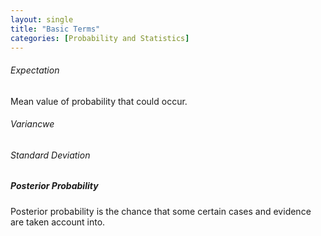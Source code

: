 ```yaml
---
layout: single
title: "Basic Terms"
categories: [Probability and Statistics]
---
```


###### Expectation

Mean value of probability that could occur.

###### Variancwe



###### Standard Deviation



##### Posterior Probability

Posterior probability is the chance that some certain cases and evidence are taken account into.
